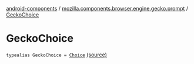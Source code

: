 [android-components](../index.md) / [mozilla.components.browser.engine.gecko.prompt](index.md) / [GeckoChoice](./-gecko-choice.md)

# GeckoChoice

`typealias GeckoChoice = `[`Choice`](https://mozilla.github.io/geckoview/javadoc/mozilla-central/org/mozilla/geckoview/GeckoSession/PromptDelegate/ChoicePrompt/Choice.html) [(source)](https://github.com/mozilla-mobile/android-components/blob/master/components/browser/engine-gecko-beta/src/main/java/mozilla/components/browser/engine/gecko/prompt/GeckoPromptDelegate.kt#L39)